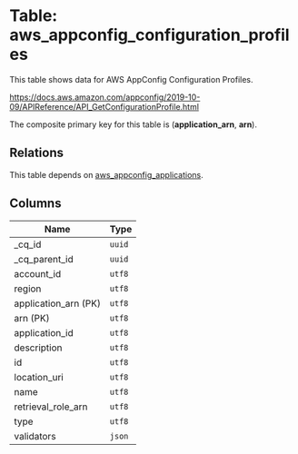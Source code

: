 # Table: aws_appconfig_configuration_profiles

This table shows data for AWS AppConfig Configuration Profiles.

https://docs.aws.amazon.com/appconfig/2019-10-09/APIReference/API_GetConfigurationProfile.html

The composite primary key for this table is (**application_arn**, **arn**).

## Relations

This table depends on [aws_appconfig_applications](aws_appconfig_applications).

## Columns

| Name          | Type          |
| ------------- | ------------- |
|_cq_id|`uuid`|
|_cq_parent_id|`uuid`|
|account_id|`utf8`|
|region|`utf8`|
|application_arn (PK)|`utf8`|
|arn (PK)|`utf8`|
|application_id|`utf8`|
|description|`utf8`|
|id|`utf8`|
|location_uri|`utf8`|
|name|`utf8`|
|retrieval_role_arn|`utf8`|
|type|`utf8`|
|validators|`json`|